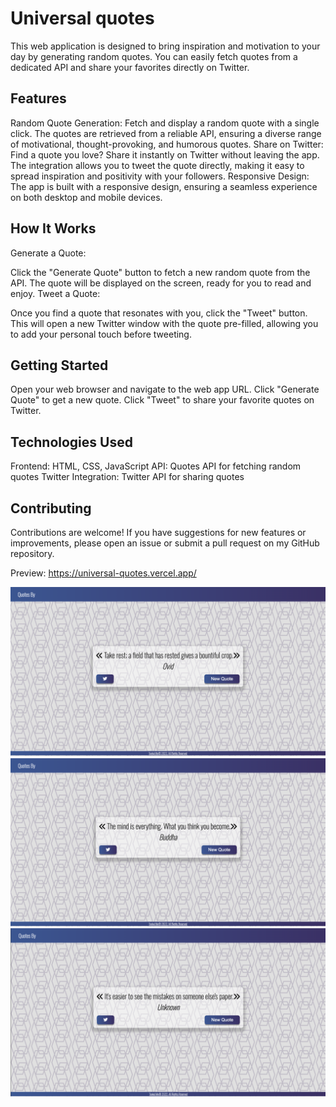 # Universal quotes
This web application is designed to bring inspiration and motivation to your day by generating random quotes. You can easily fetch quotes from a dedicated API and share your favorites directly on Twitter.

## Features
Random Quote Generation: Fetch and display a random quote with a single click. The quotes are retrieved from a reliable API, ensuring a diverse range of motivational, thought-provoking, and humorous quotes.
Share on Twitter: Find a quote you love? Share it instantly on Twitter without leaving the app. The integration allows you to tweet the quote directly, making it easy to spread inspiration and positivity with your followers.
Responsive Design: The app is built with a responsive design, ensuring a seamless experience on both desktop and mobile devices.

## How It Works
Generate a Quote:

Click the "Generate Quote" button to fetch a new random quote from the API.
The quote will be displayed on the screen, ready for you to read and enjoy.
Tweet a Quote:

Once you find a quote that resonates with you, click the "Tweet" button.
This will open a new Twitter window with the quote pre-filled, allowing you to add your personal touch before tweeting.

## Getting Started
Open your web browser and navigate to the web app URL.
Click "Generate Quote" to get a new quote.
Click "Tweet" to share your favorite quotes on Twitter.

## Technologies Used
Frontend: HTML, CSS, JavaScript
API: Quotes API for fetching random quotes
Twitter Integration: Twitter API for sharing quotes

## Contributing
Contributions are welcome! If you have suggestions for new features or improvements, please open an issue or submit a pull request on my GitHub repository.

Preview: https://universal-quotes.vercel.app/

<img src="/universal-quotes_0.png">
<img src="/universal-quotes_1.png">
<img src="/universal-quotes_1_1.png">
